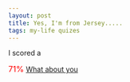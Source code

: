 ```yaml
---
layout: post
title: Yes, I'm from Jersey.....
tags: my-life quizes
---
```

I scored a 

<font SIZE="3" COLOR="#FF0000">71%</font>
<a href="http://www.quizie.com/test.php testid=292151&amp;rn=%n">What about you </a>